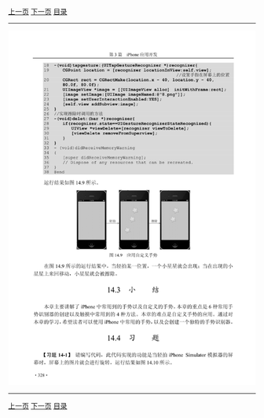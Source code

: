 [上一页](339.md) [下一页](341.md) [目录](../README.md)

***

![340](../images/340.png)

***

[上一页](339.md) [下一页](341.md) [目录](../README.md)